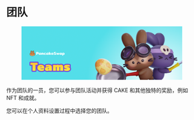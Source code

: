 # 团队

<figure><img src="../../.gitbook/assets/teams-header.png" alt=""><figcaption></figcaption></figure>

作为团队的一员，您可以参与团队活动并获得 CAKE 和其他独特的奖励，例如 NFT 和成就。&#x20;

您可以在个人资料设置过程中选择您的团队。
